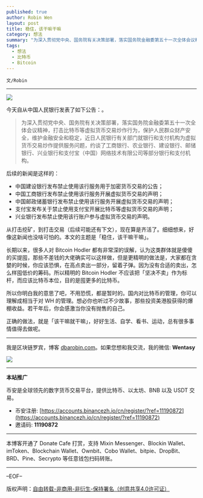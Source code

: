 ```yaml
---
published: true
author: Robin Wen
layout: post
title: 稳住，该干嘛干嘛
category: 想法
summary: "为深入贯彻党中央、国务院有关决策部署，落实国务院金融委第五十一次全体会议精神，打击比特币等虚拟货币交易炒作行为，保护人民群众财产安全，维护金融安全和稳定，近日人民银行有关部门就银行和支付机构为虚拟货币交易炒作提供服务问题，约谈了工商银行、农业银行、建设银行、邮储银行、兴业银行和支付宝（中国）网络技术有限公司等部分银行和支付机构。所以你明白我的意思了吧，不用恐慌，都是暂时的。国内对比特币的管理，你可以理解成相当于对 WH 的管理。想必你也听过不少故事，那些投资美港股获得的爆棚收益。若干年后，你会感激当你没有抛售的自己。正确的做法，就是「该干嘛就干嘛」，好好生活、自学、看书、运动，总有很多事情值得去做呢。"
tags:
  - 想法
  - 比特币
  - Bitcoin
---
```


`文/Robin`

***

![](https://cdn.dbarobin.com/zys94go.png)

今天自从中国人民银行发表了如下公告：。

> 为深入贯彻党中央、国务院有关决策部署，落实国务院金融委第五十一次全体会议精神，打击比特币等虚拟货币交易炒作行为，保护人民群众财产安全，维护金融安全和稳定，近日人民银行有关部门就银行和支付机构为虚拟货币交易炒作提供服务问题，约谈了工商银行、农业银行、建设银行、邮储银行、兴业银行和支付宝（中国）网络技术有限公司等部分银行和支付机构。

后续的新闻是这样的：

* 中国建设银行发布禁止使用该行服务用于加密货币交易的公告；
* 中国工商银行发布禁止使用该行服务开展虚拟货币交易的声明；
* 中国邮政储蓄银行发布禁止使用该行服务开展虚拟货币交易的声明；
* 支付宝发布关于禁止使用支付宝开展比特币等虚拟货币交易的声明；
* 兴业银行发布禁止使用该行账户参与虚拟货币交易的声明。

从打击挖矿，到打击交易（后续可能还有下文），现在算是齐活了。细细想来，好像这新闻也没啥可怕的。本文的主题是「稳住，该干嘛干嘛」。

长期以来，很多人对 Bitcoin Hodler 都有非常深的误解，认为这类群体就是傻傻的买提囤，那些不差钱的大佬确实可以这样做，但是更精明的做法是，大家都在贪婪的时候，你应该恐惧，在高点卖出一部分，留着子弹。因为没有合适的卖出，怎么样囤低价的筹码。所以精明的 Bitcoin Hodler 不应该把「坚决不卖」作为标杆，而应该比特币本位，目的是囤更多的比特币。

所以你明白我的意思了吧，不用恐慌，都是暂时的。国内对比特币的管理，你可以理解成相当于对 WH 的管理。想必你也听过不少故事，那些投资美港股获得的爆棚收益。若干年后，你会感激当你没有抛售的自己。

正确的做法，就是「该干嘛就干嘛」，好好生活、自学、看书、运动，总有很多事情值得去做呢。

***

我是区块链罗宾，博客 [dbarobin.com](https://dbarobin.com/)。如果您想和我交流，我的微信: **Wentasy**

![](https://cdn.dbarobin.com/v4yywe2.png)

***

**本站推广**

币安是全球领先的数字货币交易平台，提供比特币、以太坊、BNB 以及 USDT 交易。

* 币安注册: [https://accounts.binancezh.io/cn/register/?ref=11190872](https://accounts.binancezh.io/cn/register/?ref=11190872)
* 邀请码: **11190872**

***

本博客开通了 Donate Cafe 打赏，支持 Mixin Messenger、Blockin Wallet、imToken、Blockchain Wallet、Ownbit、Cobo Wallet、bitpie、DropBit、BRD、Pine、Secrypto 等任意钱包扫码转账。

<center>
    <div class="--donate-button"
         data-button-id="f8b9df0d-af9a-460d-8258-d3f435445075"
    ></div>
</center>

***

–EOF–

版权声明：[自由转载-非商用-非衍生-保持署名（创意共享4.0许可证）](http://creativecommons.org/licenses/by-nc-nd/4.0/deed.zh)